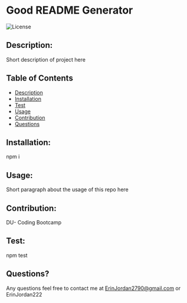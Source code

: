
  # Good README Generator

  ![License](https://img.shields.io/badge/License-MIT-blue.svg)

  ## Description:
  Short description of project here

  ## Table of Contents
  * [Description](#description)
  * [Installation](#installation)
  * [Test](#test)
  * [Usage](#usage)
  * [Contribution](#contribution)
  * [Questions](#questions)

  ## Installation:
  npm i

  ## Usage:
  Short paragraph about the usage of this repo here

  ## Contribution:
  DU- Coding Bootcamp

  ## Test:
  npm test

  ## Questions?
  Any questions feel free to contact me at ErinJordan2790@gmail.com or ErinJordan222
  

